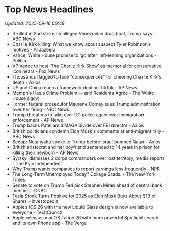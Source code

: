 # Top News Headlines

_Updated: 2025-09-16 00:48_

- 3 killed in 2nd strike on alleged Venezuelan drug boat, Trump says - ABC News
- Charlie Kirk killing: What we know about suspect Tyler Robinson’s motives - Al Jazeera
- Vance, White House promise to ‘go after’ left-leaning organizations - Politico
- VP Vance to host 'The Charlie Kirk Show' as memorial for conservative icon nears - Fox News
- Thousands flagged to face "consequences" for cheering Charlie Kirk's death - Axios
- US and China reach a framework deal on TikTok - AP News
- Memphis Has a Crime Problem — and Residents Agree - The White House (.gov)
- Former federal prosecutor Maurene Comey sues Trump administration over her firing - NBC News
- Trump threatens to take over DC police again over immigration enforcement - AP News
- Trump backs Patel amid MAGA divide over FBI director - Axios
- British politicians condemn Elon Musk's comments at anti-migrant rally - ABC News
- Scoop: Netanyahu spoke to Trump before Israel bombed Qatar - Axios
- British aristocrat and her boyfriend sentenced to 14 years in prison for killing their newborn - AP News
- Syrskyi dismisses 2 corps commanders over lost territory, media reports - The Kyiv Independent
- Why Trump wants companies to report earnings less frequently - NPR
- The Long-Term Unemployed Today? College Grads. - The New York Times
- Senate to vote on Trump Fed pick Stephen Miran ahead of central bank meeting - CNBC
- Tesla Stock Turns Positive for 2025 as Elon Musk Buys About $1B of Shares - Investopedia
- Apple’s iOS 26 with the new Liquid Glass design is now available to everyone - TechCrunch
- Apple releases macOS Tahoe 26 with more powerful Spotlight search and its own Phone app - The Verge